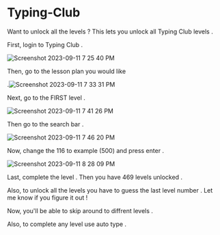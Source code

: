 # Typing-Club
Want to unlock all the levels ? This lets you unlock all Typing Club levels .

First, login to Typing Club .

![Screenshot 2023-09-11 7 25 40 PM](https://github.com/110-141-143-153-145-162/Typing-Club/assets/144743203/036b229a-8c7c-4e65-b55f-efe62ed623f0)

 Then, go to the lesson plan you would like 
 
 .![Screenshot 2023-09-11 7 33 31 PM](https://github.com/110-141-143-153-145-162/Typing-Club/assets/144743203/f59d70df-37c6-40ae-a1ee-5b76204a9d2c)

Next, go to the FIRST level .

![Screenshot 2023-09-11 7 41 26 PM](https://github.com/110-141-143-153-145-162/Typing-Club/assets/144743203/ed618445-ea6a-42a5-b8a3-3f6e1e7ece15)

Then go to the search bar .

 ![Screenshot 2023-09-11 7 46 20 PM](https://github.com/110-141-143-153-145-162/Typing-Club/assets/144743203/d8071cc2-b7a8-415f-a6f0-257d8d03d7ac)

Now, change the 116 to example (500) and press enter .                                                                                                       

![Screenshot 2023-09-11 8 28 09 PM](https://github.com/110-141-143-153-145-162/Typing-Club/assets/144743203/6c1f78f6-a140-45ee-b5b7-5f4f236dc046)

Last, complete the level . Then you have 469 levels unlocked .

Also, to unlock all the levels you have to guess the last level number . Let me know if you figure it out !

Now, you'll be able to skip around to diffrent levels .

Also, to complete any level use auto type .
